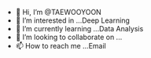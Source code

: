 - 👋 Hi, I’m @TAEWOOYOON
- 👀 I’m interested in ...Deep Learning
- 🌱 I’m currently learning ...Data Analysis
- 💞️ I’m looking to collaborate on ...
- 📫 How to reach me ...Email

<!---
TAEWOOYOON/TAEWOOYOON is a ✨ special ✨ repository because its `README.md` (this file) appears on your GitHub profile.
You can click the Preview link to take a look at your changes.
--->
